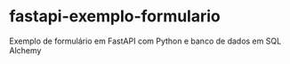 # fastapi-exemplo-formulario
Exemplo de formulário em FastAPI com Python e banco de dados em SQL Alchemy
